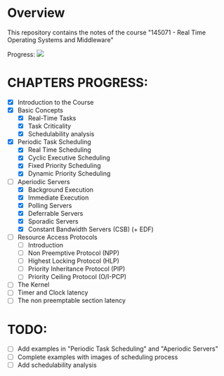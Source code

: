 # Overview #
This repository contains the notes of the course "145071 - Real Time Operating Systems and Middleware"

Progress: ![](https://us-central1-progress-markdown.cloudfunctions.net/progress/64)

# CHAPTERS PROGRESS: #
- [x] Introduction to the Course
- [x] Basic Concepts
    - [x] Real-Time Tasks
    - [x] Task Criticality
    - [x] Schedulability analysis
- [x] Periodic Task Scheduling
    - [x] Real Time Scheduling
    - [x] Cyclic Executive Scheduling
    - [x] Fixed Priority Scheduling
    - [x] Dynamic Priority Scheduling
- [ ] Aperiodic Servers
    - [x] Background Execution
    - [x] Immediate Execution
    - [x] Polling Servers
    - [x] Deferrable Servers
    - [x] Sporadic Servers
    - [x] Constant Bandwidth Servers (CSB) (+ EDF)
- [ ] Resource Access Protocols
    - [ ] Introduction
    - [ ] Non Preemptive Protocol (NPP)
    - [ ] Highest Locking Protocol (HLP)
    - [ ] Priority Inheritance Protocol (PIP)
    - [ ] Priority Ceiling Protocol (O/I-PCP)
- [ ] The Kernel
- [ ] Timer and Clock latency
- [ ] The non preemptable section latency 

# TODO: #
- [ ] Add examples in "Periodic Task Scheduling" and "Aperiodic Servers"
- [ ] Complete examples with images of scheduling process
- [ ] Add schedulability analysis   
